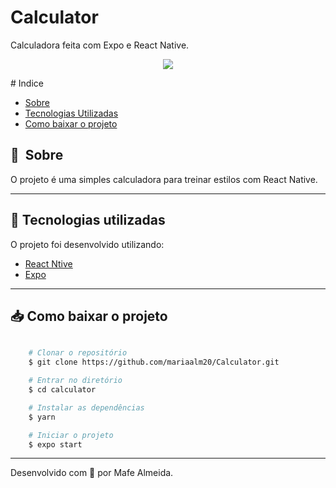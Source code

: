 # Calculator
Calculadora feita com Expo e React Native.

<p align="center">
<img src="https://user-images.githubusercontent.com/50887367/103160706-085f9080-47b7-11eb-980b-a21109fe9ddd.png">
</p>
# Indice

- [Sobre](#-sobre)
- [Tecnologias Utilizadas](#-tecnologias-utilizadas)
- [Como baixar o projeto](#-como-baixar-o-projeto)

## :page_facing_up:&nbsp; Sobre

O projeto é uma simples calculadora para treinar estilos com React Native.

---

## 🚀 Tecnologias utilizadas

O projeto foi desenvolvido utilizando:

- [React Ntive](https://reactnative.dev/)
- [Expo](https://expo.io/)

---

## :inbox_tray: Como baixar o projeto

```bash

    # Clonar o repositório
    $ git clone https://github.com/mariaalm20/Calculator.git

    # Entrar no diretório
    $ cd calculator

    # Instalar as dependências
    $ yarn 

    # Iniciar o projeto
    $ expo start
```

---

Desenvolvido com 💜 por Mafe Almeida.
